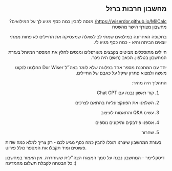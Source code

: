 <div dir="rtl">
  <h2>
מחשבון חרבות ברזל
</h2>
  
<a href="https://wiserdor.github.io/MilCalc/">https://wiserdor.github.io/MilCalc/</a>
מנסה להבין כמה כסף מגיע לך על המילואים? מחשבון מצורף הישר מהשטח 



בתקופה האחרונה במילואים שמתי לב לשאלה שמעסיקה את החיילים לא פחות ממתי יוצאים הביתה והיא - כמה כסף מגיע לי.



חיילים מתוסכלים מביטים בקבצים מעורפלים ומנסים לחלץ את המספר המיוחל בעזרת המחשבון בטלפון. הכאב (ראש) היה ניכר. 



יחד עם המתכנת מספר אחד בפלוגה שלא לומר בצה״ל Dor Wiser החלטנו לנקוט מעשה ולמצוא פתרון שיקל על כאבם של החיילים. 



התהליך היה מהיר: 

1. קוד ראשון נבנה עם Chat GPT

2. השלמנו את הפונקציונליות בהתאם לצרכים

3. עשינו Q&A והתאמות לעיצוב

4. אספנו פידבקים ותיקונים נוספים

5. שחרור

</div>

בעזרת המחשבון שיצרנו תוכלו להבין כמה כסף מגיע לכם - רק צריך למלא כמה שדות פשוטים ומיד תקבלו את המספר כולל פירוט.  


 

דיסקליימר - המחשבון נבנה על סמך המצגת הצה״לית ששוחררה. אין האמור במחשבון כל הבטחה לקבלת תשלום מהמדינה :)
